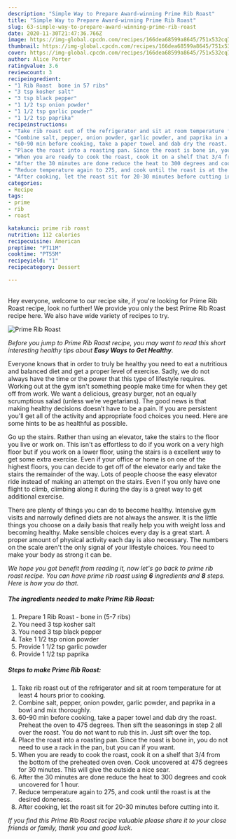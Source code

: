 ```yaml
---
description: "Simple Way to Prepare Award-winning Prime Rib Roast"
title: "Simple Way to Prepare Award-winning Prime Rib Roast"
slug: 63-simple-way-to-prepare-award-winning-prime-rib-roast
date: 2020-11-30T21:47:36.766Z
image: https://img-global.cpcdn.com/recipes/166dea68599a8645/751x532cq70/prime-rib-roast-recipe-main-photo.jpg
thumbnail: https://img-global.cpcdn.com/recipes/166dea68599a8645/751x532cq70/prime-rib-roast-recipe-main-photo.jpg
cover: https://img-global.cpcdn.com/recipes/166dea68599a8645/751x532cq70/prime-rib-roast-recipe-main-photo.jpg
author: Alice Porter
ratingvalue: 3.6
reviewcount: 3
recipeingredient:
- "1 Rib Roast  bone in 57 ribs"
- "3 tsp kosher salt"
- "3 tsp black pepper"
- "1 1/2 tsp onion powder"
- "1 1/2 tsp garlic powder"
- "1 1/2 tsp paprika"
recipeinstructions:
- "Take rib roast out of the refrigerator and sit at room temperature for at least 4 hours prior to cooking."
- "Combine salt, pepper, onion powder, garlic powder, and paprika in a bowl and mix thoroughly."
- "60-90 min before cooking, take a paper towel and dab dry the roast. Preheat the oven to 475 degrees. Then sift the seasonings in step 2 all over the roast. You do not want to rub this in. Just sift over the top."
- "Place the roast into a roasting pan. Since the roast is bone in, you do not need to use a rack in the pan, but you can if you want."
- "When you are ready to cook the roast, cook it on a shelf that 3/4 from the bottom of the preheated oven oven. Cook uncovered at 475 degrees for 30 minutes. This will give the outside a nice sear."
- "After the 30 minutes are done reduce the heat to 300 degrees and cook uncovered for 1 hour."
- "Reduce temperature again to 275, and cook until the roast is at the desired doneness."
- "After cooking, let the roast sit for 20-30 minutes before cutting into it."
categories:
- Recipe
tags:
- prime
- rib
- roast

katakunci: prime rib roast 
nutrition: 112 calories
recipecuisine: American
preptime: "PT11M"
cooktime: "PT55M"
recipeyield: "1"
recipecategory: Dessert

---
```

<br>
Hey everyone, welcome to our recipe site, if you're looking for Prime Rib Roast recipe, look no further! We provide you only the best Prime Rib Roast recipe here. We also have wide variety of recipes to try.
<br>


![Prime Rib Roast](https://img-global.cpcdn.com/recipes/166dea68599a8645/751x532cq70/prime-rib-roast-recipe-main-photo.jpg)

<i>Before you jump to Prime Rib Roast recipe, you may want to read this short interesting healthy tips about <strong>Easy Ways to Get Healthy</strong>.</i>

Everyone knows that in order to truly be healthy you need to eat a nutritious and balanced diet and get a proper level of exercise. Sadly, we do not always have the time or the power that this type of lifestyle requires. Working out at the gym isn't something people make time for when they get off from work. We want a delicious, greasy burger, not an equally scrumptious salad (unless we’re vegetarians). The good news is that making healthy decisions doesn’t have to be a pain. If you are persistent you'll get all of the activity and appropriate food choices you need. Here are some hints to be as healthful as possible.

Go up the stairs. Rather than using an elevator, take the stairs to the floor you live or work on. This isn't as effortless to do if you work on a very high floor but if you work on a lower floor, using the stairs is a excellent way to get some extra exercise. Even if your office or home is on one of the highest floors, you can decide to get off of the elevator early and take the stairs the remainder of the way. Lots of people choose the easy elevator ride instead of making an attempt on the stairs. Even if you only have one flight to climb, climbing along it during the day is a great way to get additional exercise. 

There are plenty of things you can do to become healthy. Intensive gym visits and narrowly defined diets are not always the answer. It is the little things you choose on a daily basis that really help you with weight loss and becoming healthy. Make sensible choices every day is a great start. A proper amount of physical activity each day is also necessary. The numbers on the scale aren't the only signal of your lifestyle choices. You need to make your body as strong it can be. 


<i>We hope you got benefit from reading it, now let's go back to prime rib roast recipe. You can have prime rib roast using <strong>6</strong> ingredients and <strong>8</strong> steps. Here is how you do that.
</i>

##### The ingredients needed to make Prime Rib Roast:

1. Prepare 1 Rib Roast - bone in (5-7 ribs)
1. You need 3 tsp kosher salt
1. You need 3 tsp black pepper
1. Take 1 1/2 tsp onion powder
1. Provide 1 1/2 tsp garlic powder
1. Provide 1 1/2 tsp paprika


##### Steps to make Prime Rib Roast:

1. Take rib roast out of the refrigerator and sit at room temperature for at least 4 hours prior to cooking.
1. Combine salt, pepper, onion powder, garlic powder, and paprika in a bowl and mix thoroughly.
1. 60-90 min before cooking, take a paper towel and dab dry the roast. Preheat the oven to 475 degrees. Then sift the seasonings in step 2 all over the roast. You do not want to rub this in. Just sift over the top.
1. Place the roast into a roasting pan. Since the roast is bone in, you do not need to use a rack in the pan, but you can if you want.
1. When you are ready to cook the roast, cook it on a shelf that 3/4 from the bottom of the preheated oven oven. Cook uncovered at 475 degrees for 30 minutes. This will give the outside a nice sear.
1. After the 30 minutes are done reduce the heat to 300 degrees and cook uncovered for 1 hour.
1. Reduce temperature again to 275, and cook until the roast is at the desired doneness.
1. After cooking, let the roast sit for 20-30 minutes before cutting into it.


<i>If you find this Prime Rib Roast recipe valuable please share it to your close friends or family, thank you and good luck.</i>

